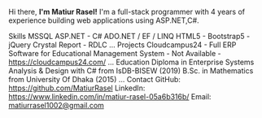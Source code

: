 Hi there, 
**I'm Matiur Rasel!**
I'm a full-stack programmer with 4 years of experience building web applications using ASP.NET,C#.

Skills
MSSQL
ASP.NET - C# 
ADO.NET / EF / LINQ
HTML5 - Bootstrap5 - jQuery
Crystal Report - RDLC
...
Projects
Cloudcampus24 - Full ERP Software for Educational Management System - Not Available - https://cloudcampus24.com/
...
Education
Diploma in Enterprise Systems Analysis & Design with C# from IsDB-BISEW (2019)
B.Sc. in Mathematics from University Of Dhaka (2015)
...
Contact
GitHub: https://github.com/MatiurRasel
LinkedIn: https://www.linkedin.com/in/matiur-rasel-05a6b316b/
Email: matiurrasel1002@gmail.com

